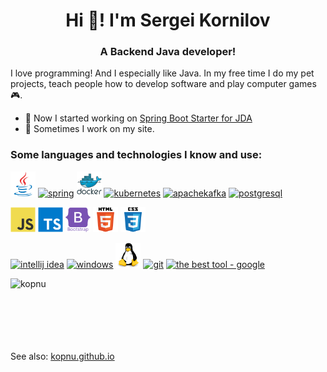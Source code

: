 <h1 align="center">Hi 👋! I'm Sergei Kornilov</h1>
<h3 align="center">A Backend Java developer!</h3>

I love programming! And I especially like Java. In my free time I do my pet projects, teach people how to develop software and play computer games 🎮.

* 🔸 Now I started working on [Spring Boot Starter for JDA](https://github.com/Kopnu/spring-boot-starter-jda)
* 🔹 Sometimes I work on my site. 

<h3 align="left">Some languages and technologies I know and use:</h3>

<p align="left">
    <a href="https://www.java.com" target="_blank"><img src="https://raw.githubusercontent.com/devicons/devicon/master/icons/java/java-original.svg" alt="java"width="40" height="40" /></a>
    <a href="https://www.docker.com/" target="_blank"><img src="https://cdn.jsdelivr.net/gh/devicons/devicon/icons/spring/spring-original-wordmark.svg"alt="spring" width="40" height="40" /></a>
    <a href="https://www.docker.com/" target="_blank"><img src="https://raw.githubusercontent.com/devicons/devicon/master/icons/docker/docker-original-wordmark.svg"alt="docker" width="40" height="40" /></a>
    <a href="https://www.docker.com/" target="_blank"><img src="https://raw.githubusercontent.com/jmnote/z-icons/master/svg/kubernetes.svg"alt="kubernetes" width="40" height="40" /></a>
    <a href="https://www.docker.com/" target="_blank"><img src="https://cdn.jsdelivr.net/gh/devicons/devicon/icons/apachekafka/apachekafka-original.svg"alt="apachekafka" width="40" height="40" /></a>
    <a href="https://www.docker.com/" target="_blank"><img src="https://cdn.jsdelivr.net/gh/devicons/devicon/icons/postgresql/postgresql-original-wordmark.svg"alt="postgresql" width="40" height="40" /></a>
</p>
<p align="left">
    <a href="https://developer.mozilla.org/en-US/docs/Web/JavaScript" target="_blank"><img src="https://raw.githubusercontent.com/devicons/devicon/master/icons/javascript/javascript-original.svg"alt="javascript" width="40" height="40" /></a>
    <a href="https://www.typescriptlang.org/" target="_blank"><img src="https://raw.githubusercontent.com/devicons/devicon/master/icons/typescript/typescript-original.svg"alt="typescript" width="40" height="40" /></a>
    <a href="https://getbootstrap.com" target="_blank"><img src="https://raw.githubusercontent.com/devicons/devicon/master/icons/bootstrap/bootstrap-plain-wordmark.svg"alt="bootstrap" width="40" height="40" /></a>
    <a href="https://www.w3.org/html/" target="_blank"><img src="https://raw.githubusercontent.com/devicons/devicon/master/icons/html5/html5-original-wordmark.svg"alt="html5" width="40" height="40" /></a>
    <a href="https://www.w3schools.com/css/" target="_blank"><img src="https://raw.githubusercontent.com/devicons/devicon/master/icons/css3/css3-original-wordmark.svg"alt="css3" width="40" height="40" /></a>
</p>
<p align="left">
    <a href="https://www.linux.org/" target="_blank"><img src="https://cdn.jsdelivr.net/gh/devicons/devicon/icons/intellij/intellij-original.svg"alt="intellij idea" width="40" height="40" /></a>
    <a href="https://www.linux.org/" target="_blank"><img src="https://cdn.jsdelivr.net/gh/devicons/devicon/icons/windows8/windows8-original.svg"alt="windows" width="40" height="40" /></a>
    <a href="https://www.linux.org/" target="_blank"><img src="https://raw.githubusercontent.com/devicons/devicon/master/icons/linux/linux-original.svg"alt="linux" width="40" height="40" /></a>
    <a href="https://git-scm.com/" target="_blank"><img src="https://www.vectorlogo.zone/logos/git-scm/git-scm-icon.svg" alt="git" width="40" height="40" /></a>
    <a href="https://git-scm.com/" target="_blank"><img src="https://raw.githubusercontent.com/jmnote/z-icons/master/svg/google.svg" alt="the best tool - google" width="40" height="40" /></a>
</p>

<!--<p align="left"> <a href="https://github.com/ryo-ma/github-profile-trophy"><img src="https://github-profile-trophy.vercel.app/?username=kopnu" alt="kopnu" /></a> </p>

<p>&nbsp;<img align="center" src="https://github-readme-stats.vercel.app/api?username=kopnu&show_icons=true&theme=dark&locale=en" alt="kopnu" /></p>-->

<p><img align="left" src="https://github-readme-stats.vercel.app/api/top-langs?username=kopnu&show_icons=true&theme=dark&locale=en&layout=compact" alt="kopnu"/></p>

<br><br><br><br><br><br>

See also: [kopnu.github.io](https://kopnu.github.io)
